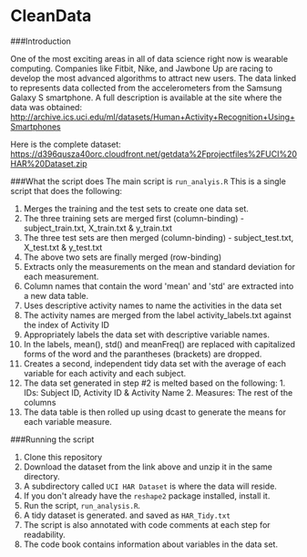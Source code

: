 CleanData
=========

###Introduction

One of the most exciting areas in all of data science right now is wearable computing. Companies like Fitbit, Nike, and Jawbone Up are racing to develop the most advanced algorithms to attract new users. The data linked to represents data collected from the accelerometers from the Samsung Galaxy S smartphone. A full description is available at the site where the data was obtained: 
http://archive.ics.uci.edu/ml/datasets/Human+Activity+Recognition+Using+Smartphones 

Here is the complete dataset:
https://d396qusza40orc.cloudfront.net/getdata%2Fprojectfiles%2FUCI%20HAR%20Dataset.zip


###What the script does
The main script is ```run_analyis.R``` This is a single script that does the following:
1. Merges the training and the test sets to create one data set.
  1. The three training sets are merged first (column-binding) - subject_train.txt, X_train.txt & y_train.txt
  2. The three test sets are then merged (column-binding) - subject_test.txt, X_test.txt & y_test.txt
  3. The above two sets are finally merged (row-binding)
2. Extracts only the measurements on the mean and standard deviation for each measurement.
  1. Column names that contain the word 'mean' and 'std' are extracted into a new data table.
3. Uses descriptive activity names to name the activities in the data set
  1. The activity names are merged from the label activity_labels.txt against the index of Activity ID
4. Appropriately labels the data set with descriptive variable names. 
  1. In the labels, mean(), std() and meanFreq() are replaced with capitalized forms of the word and the parantheses (brackets) are dropped.
5. Creates a second, independent tidy data set with the average of each variable for each activity and each subject.
  1. The data set generated in step #2 is melted based on the following:
    1. IDs: Subject ID, Activity ID & Activity Name
    2. Measures: The rest of the columns
  2. The data table is then rolled up using dcast to generate the means for each variable measure.


###Running the script
1. Clone this repository
2. Download the dataset from the link above and unzip it in the same directory.
  1. A subdirectory called ```UCI HAR Dataset``` is where the data will reside.
3. If you don't already have the ```reshape2``` package installed, install it.
4. Run the script, ```run_analysis.R```.
5. A tidy dataset is generated. and saved as ```HAR_Tidy.txt```
6. The script is also annotated with code comments at each step for readability.
7. The code book contains information about variables in the data set.
  
